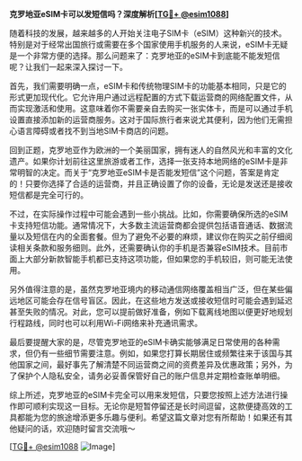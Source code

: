 **克罗地亚eSIM卡可以发短信吗？深度解析[[TG💪+ @esim1088](https://t.me/s/esim1088)]**

随着科技的发展，越来越多的人开始关注电子SIM卡（eSIM）这种新兴的技术。特别是对于经常出国旅行或需要在多个国家使用手机服务的人来说，eSIM卡无疑是一个非常方便的选择。那么问题来了：克罗地亚的eSIM卡到底能不能发短信呢？让我们一起来深入探讨一下。

首先，我们需要明确一点，eSIM卡和传统物理SIM卡的功能基本相同，只是它的形式更加现代化。它允许用户通过远程配置的方式下载运营商的网络配置文件，从而实现激活和使用。这意味着你不需要亲自去购买一张实体卡，而是可以通过手机设置直接添加新的运营商服务。这对于国际旅行者来说尤其便利，因为他们无需担心语言障碍或者找不到当地SIM卡商店的问题。

回到正题，克罗地亚作为欧洲的一个美丽国家，拥有迷人的自然风光和丰富的文化遗产。如果你计划前往这里旅游或者工作，选择一张支持本地网络的eSIM卡是非常明智的决定。而关于“克罗地亚eSIM卡是否能发短信”这个问题，答案是肯定的！只要你选择了合适的运营商，并且正确设置了你的设备，无论是发送还是接收短信都是完全可行的。

不过，在实际操作过程中可能会遇到一些小挑战。比如，你需要确保所选的eSIM卡支持短信功能。通常情况下，大多数主流运营商都会提供包括语音通话、数据流量以及短信在内的全面套餐。但为了避免不必要的麻烦，建议你在购买之前仔细阅读相关条款和服务细则。此外，还需要确认你的手机是否兼容eSIM技术。目前市面上大部分新款智能手机都已支持这项功能，但如果您的手机较旧，则可能无法使用。

另外值得注意的是，虽然克罗地亚境内的移动通信网络覆盖相当广泛，但在某些偏远地区可能会存在信号盲区。因此，在这些地方发送或接收短信时可能会遇到延迟甚至失败的情况。对此，您可以提前做好准备，例如下载离线地图以便更好地规划行程路线，同时也可以利用Wi-Fi网络来补充通讯需求。

最后要提醒大家的是，尽管克罗地亚的eSIM卡确实能够满足日常使用的各种需求，但仍有一些细节需要注意。例如，如果您打算长期居住或频繁往来于该国与其他国家之间，最好事先了解清楚不同运营商之间的资费差异及优惠政策；另外，为了保护个人隐私安全，请务必妥善保管好自己的账户信息并定期检查账单明细。

综上所述，克罗地亚的eSIM卡完全可以用来发短信，只要您按照上述方法进行操作即可顺利实现这一目标。无论你是短暂停留还是长时间逗留，这款便捷高效的工具都能为您的旅途增添更多乐趣与便利。希望这篇文章对您有所帮助！如果还有其他疑问的话，欢迎随时留言交流哦～

[[TG💪+ @esim1088](https://t.me/s/esim1088) ![Image](https://i.postimg.cc/4NQfJmqS/Snipaste-2025-05-13-00-14-12.png)]